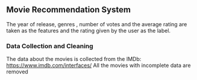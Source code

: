 ## Movie Recommendation System
The year of release, genres , number of votes and the average rating are taken as the features and the rating given by the user as the label.


### Data Collection and Cleaning
The data about the movies is collected from the IMDb: https://www.imdb.com/interfaces/ 
All the movies with incomplete data are removed
